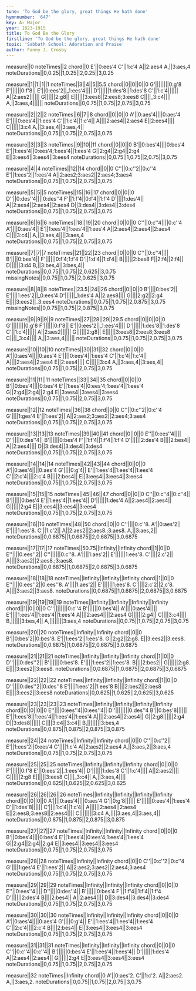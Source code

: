 ```yaml
---
tune: 'To God be the glory, great things He hath done'
hymnnumber: '647'
key: A♭ Major
year: 1823-1915
title: To God Be the Glory
firstline: 'To God be the glory, great things He hath done'
topic: 'Sabbath School: Adoration and Praise'
author: Fanny J. Crosby
---
```

measure||0
noteTimes||2
chord||0
E'||0:ees'4
C'||1:c'4
A||2:aes4
A,||3:aes,4
noteDurations||0,0.25||1,0.25||2,0.25||3,0.25

measure||1||1||1||1
noteTimes||3||4||5||5.5
chord||0||0||0||0
G'||||||||0:g'8
F'||||||0:f'8||
E'||0:ees'2||_1:ees'4||||
D'||||||1:des'8||1:des'8
C'||1:c'4||||||
A||2:aes2||||||
G||||||2:g8||
E||||||3:ees8||2:ees8;3:ees8
C||||_3:c4||||
A,||3:aes,4||||||
noteDurations||0,0.75||1,0.75||2,0.75||3,0.75

measure||2||2||2
noteTimes||6||7||8
chord||0||0||0
A'||0:aes'4||||0:aes'4
E'||||0:ees'4||1:ees'4
C'||1:c'4||1:c'4||
A||||2:aes4||2:aes4
E||2:ees4||||
C||||||3:c4
A,||3:aes,4||3:aes,4||
noteDurations||0,0.75||1,0.75||2,0.75||3,0.75

measure||3||3||3
noteTimes||9||10||11
chord||0||0||0
B'||0:bes'4||||0:bes'4
E'||1:ees'4||0:ees'4;1:ees'4||1:ees'4
G||2:g4||2:g4||2:g4
E||3:ees4||3:ees4||3:ees4
noteDurations||0,0.75||1,0.75||2,0.75||3,0.75

measure||4||4
noteTimes||12||14
chord||0||0
C''||0:c''2||0:c''4
E'||1:ees'2||1:ees'4
A||2:aes2;3:aes2||2:aes4;3:aes4
noteDurations||0,0.75||1,0.75||2,0.75||3,0.75

measure||5||5||5
noteTimes||15||16||17
chord||0||0||0
D''||0:des''4||||0:des''4
F'||1:f'4||0:f'4||1:f'4
D'||||1:des'4||
A||2:aes4||2:aes4||2:aes4
D||3:des4||3:des4||3:des4
noteDurations||0,0.75||1,0.75||2,0.75||3,0.75

measure||6||6||6
noteTimes||18||19||20
chord||0||0||0
C''||0:c''4||||0:c''4
A'||||0:aes'4||
E'||1:ees'4||1:ees'4||1:ees'4
A||2:aes4||2:aes4||2:aes4
C||||3:c4||
A,||3:aes,4||||3:aes,4
noteDurations||0,0.75||1,0.75||2,0.75||3,0.75

measure||7||7||7
noteTimes||21||22||23
chord||0||0||0
C''||0:c''4||||
B'||||0:bes'4||
F'||||||0:f'4;1:f'4
D'||1:d'4||1:d'4||
B||||||2:bes8
F||2:f4||2:f4||
D||||||3:d4
B,||3:bes,4||3:bes,4||
noteDurations||0,0.75||1,0.75||2,0.625||3,0.75
missingNotes||0,0.75||1,0.75||2,0.625||3,0.75

measure||8||8||8
noteTimes||23.5||24||26
chord||0||0||0
B'||||0:bes'2||
E'||||1:ees'2||_0:ees'4
D'||||||_1:des'4
A||2:aes8||||
G||||2:g2||2:g4
E||||3:ees2||_3:ees4
noteDurations||0,0.75||1,0.75||2,0.875||3,0.75
missingNotes||0,0.75||1,0.75||2,0.875||3,0.75

measure||9||9||9||9
noteTimes||27||28||29||29.5
chord||0||0||0||0
G'||||||||0:g'8
F'||||||0:f'8||
E'||0:ees'2||_1:ees'4||||
D'||||||1:des'8||1:des'8
C'||1:c'4||||||
A||2:aes2||||||
G||||||2:g8||
E||||||3:ees8||2:ees8;3:ees8
C||||_3:c4||||
A,||3:aes,4||||||
noteDurations||0,0.75||1,0.75||2,0.75||3,0.75

measure||10||10||10
noteTimes||30||31||32
chord||0||0||0
A'||0:aes'4||||0:aes'4
E'||||0:ees'4||1:ees'4
C'||1:c'4||1:c'4||
A||||2:aes4||2:aes4
E||2:ees4||||
C||||||3:c4
A,||3:aes,4||3:aes,4||
noteDurations||0,0.75||1,0.75||2,0.75||3,0.75

measure||11||11||11
noteTimes||33||34||35
chord||0||0||0
B'||0:bes'4||||0:bes'4
E'||1:ees'4||0:ees'4;1:ees'4||1:ees'4
G||2:g4||2:g4||2:g4
E||3:ees4||3:ees4||3:ees4
noteDurations||0,0.75||1,0.75||2,0.75||3,0.75

measure||12||12
noteTimes||36||38
chord||0||0
C''||0:c''2||0:c''4
G'||||1:ges'4
E'||1:ees'2||
A||2:aes2;3:aes2||2:aes4;3:aes4
noteDurations||0,0.75||1,0.75||2,0.75||3,0.75

measure||13||13||13
noteTimes||39||40||41
chord||0||0||0
E''||0:ees''4||||
D''||||0:des''4||
B'||||||0:bes'4
F'||1:f'4||1:f'4||1:f'4
D'||||||2:des'4
B||||2:bes4||
A||2:aes4||||
D||3:des4||3:des4||3:des4
noteDurations||0,0.75||1,0.75||2,0.75||3,0.75

measure||14||14||14
noteTimes||42||43||44
chord||0||0||0
A'||0:aes'4||||0:aes'4
G'||||0:g'4||
E'||1:ees'4||1:ees'4||1:ees'4
C'||2:c'4||||2:c'4
B||||2:bes4||
E||3:ees4||3:ees4||3:ees4
noteDurations||0,0.75||1,0.75||2,0.75||3,0.75

measure||15||15||15
noteTimes||45||46||47
chord||0||0||0
C''||0:c''4||0:c''4||
B'||||||0:bes'4
E'||1:ees'4||1:ees'4||
D'||||||1:des'4
A||2:aes4||2:aes4||
G||||||2:g4
E||3:ees4||3:ees4||3:ees4
noteDurations||0,0.75||1,0.75||2,0.75||3,0.75

measure||16||16
noteTimes||48||50
chord||0||0
C''||||0:c''8.
A'||0:aes'2||
E'||||1:ees'8.
C'||1:c'2||
A||2:aes2||2:aes8.;3:aes8.
A,||3:aes,2||
noteDurations||0,0.6875||1,0.6875||2,0.6875||3,0.6875

measure||17||17||17
noteTimes||50.75||Infinity||Infinity
chord||1||0||0
E''||||0:ees''2||
C''||||||0:c''8.
A'||||1:aes'2||
E'||||||1:ees'8.
C'||||2:c'2||
A||||3:aes2||2:aes8.;3:aes8.
noteDurations||0,0.6875||1,0.6875||2,0.6875||3,0.6875

measure||18||18||18
noteTimes||Infinity||Infinity||Infinity
chord||1||0||0
E''||||0:ees''2||0:ees''8.
A'||||1:aes'2||
E'||||||1:ees'8.
C'||||2:c'2||2:c'8.
A||||3:aes2||3:aes8.
noteDurations||0,0.6875||1,0.6875||2,0.6875||3,0.6875

measure||19||19||19||19
noteTimes||Infinity||Infinity||Infinity||Infinity
chord||1||0||0||0
C''||||||||0:c''4
B'||||||0:bes'4||
A'||||0:aes'4||||
E'||||1:ees'4||1:ees'4||1:ees'4
A||||2:aes4||||2:aes4
G||||||2:g4||
C||||3:c4||||
B,||||||3:bes,4||
A,||||||||3:aes,4
noteDurations||0,0.75||1,0.75||2,0.75||3,0.75

measure||20||20
noteTimes||Infinity||Infinity
chord||0||0
B'||0:bes'2||0:bes'8.
E'||1:ees'2||1:ees'8.
G||2:g2||2:g8.
E||3:ees2||3:ees8.
noteDurations||0,0.6875||1,0.6875||2,0.6875||3,0.6875

measure||21||21||21
noteTimes||Infinity||Infinity||Infinity
chord||1||0||0
D''||||0:des''2||
B'||||||0:bes'8.
E'||||1:ees'2||1:ees'8.
B||||2:bes2||
G||||||2:g8.
E||||3:ees2||3:ees8.
noteDurations||0,0.6875||1,0.6875||2,0.6875||3,0.6875

measure||22||22||22
noteTimes||Infinity||Infinity||Infinity
chord||1||0||0
D''||||0:des''2||0:des''8
E'||||1:ees'2||1:ees'8
B||||2:bes2||2:bes8
E||||3:ees2||3:ees8
noteDurations||0,0.625||1,0.625||2,0.625||3,0.625

measure||23||23||23||23
noteTimes||Infinity||Infinity||Infinity||Infinity
chord||0||0||0||0
E''||||0:ees''4||0:ees''4||
D''||||||||0:des''4
B'||0:bes'8||||||
E'||1:ees'8||1:ees'4||1:ees'4||1:ees'4
A||||2:aes4||2:aes4||
G||2:g8||||||2:g4
D||3:des8||||||
C||||3:c4||3:c4||
B,||||||||3:bes,4
noteDurations||0,0.875||1,0.875||2,0.875||3,0.875

measure||24||24
noteTimes||Infinity||Infinity
chord||0||0
C''||0:c''2||
E'||1:ees'2||0:ees'4
C'||||1:c'4
A||2:aes2||2:aes4
A,||3:aes,2||3:aes,4
noteDurations||0,0.75||1,0.75||2,0.75||3,0.75

measure||25||25||25
noteTimes||Infinity||Infinity||Infinity
chord||0||0||0
F'||||||0:f'8
E'||0:ees'2||_1:ees'4||
D'||||||1:des'8
C'||1:c'4||||
A||2:aes2||||
G||||||2:g8
E||||||3:ees8
C||||_3:c4||
A,||3:aes,4||||
noteDurations||0,0.625||1,0.625||2,0.625||3,0.625

measure||26||26||26||26
noteTimes||Infinity||Infinity||Infinity||Infinity
chord||0||0||0||0
A'||||0:aes'4||||0:aes'4
G'||0:g'8||||||
E'||||||0:ees'4||1:ees'4
D'||1:des'8||||||
C'||||1:c'4||1:c'4||
A||||||2:aes4||2:aes4
E||2:ees8;3:ees8||2:ees4||||
C||||||||3:c4
A,||||3:aes,4||3:aes,4||
noteDurations||0,0.875||1,0.875||2,0.875||3,0.875

measure||27||27||27
noteTimes||Infinity||Infinity||Infinity
chord||0||0||0
B'||0:bes'4||||0:bes'4
E'||1:ees'4||0:ees'4;1:ees'4||1:ees'4
G||2:g4||2:g4||2:g4
E||3:ees4||3:ees4||3:ees4
noteDurations||0,0.75||1,0.75||2,0.75||3,0.75

measure||28||28
noteTimes||Infinity||Infinity
chord||0||0
C''||0:c''2||0:c''4
G'||||1:ges'4
E'||1:ees'2||
A||2:aes2;3:aes2||2:aes4;3:aes4
noteDurations||0,0.75||1,0.75||2,0.75||3,0.75

measure||29||29||29
noteTimes||Infinity||Infinity||Infinity
chord||0||0||0
E''||0:ees''4||||
D''||||0:des''4||
B'||||||0:bes'4
F'||1:f'4||1:f'4||1:f'4
D'||||||2:des'4
B||||2:bes4||
A||2:aes4||||
D||3:des4||3:des4||3:des4
noteDurations||0,0.75||1,0.75||2,0.75||3,0.75

measure||30||30||30
noteTimes||Infinity||Infinity||Infinity
chord||0||0||0
A'||0:aes'4||||0:aes'4
G'||||0:g'4||
E'||1:ees'4||1:ees'4||1:ees'4
C'||2:c'4||||2:c'4
B||||2:bes4||
E||3:ees4||3:ees4||3:ees4
noteDurations||0,0.75||1,0.75||2,0.75||3,0.75

measure||31||31||31
noteTimes||Infinity||Infinity||Infinity
chord||0||0||0
C''||0:c''4||0:c''4||
B'||||||0:bes'4
E'||1:ees'4||1:ees'4||
D'||||||1:des'4
A||2:aes4||2:aes4||
G||||||2:g4
E||3:ees4||3:ees4||3:ees4
noteDurations||0,0.75||1,0.75||2,0.75||3,0.75

measure||32
noteTimes||Infinity
chord||0
A'||0:aes'2.
C'||1:c'2.
A||2:aes2.
A,||3:aes,2.
noteDurations||0,0.75||1,0.75||2,0.75||3,0.75

